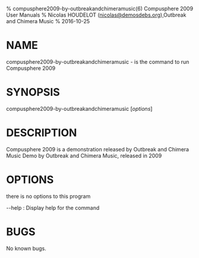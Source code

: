 % compusphere2009-by-outbreakandchimeramusic(6) Compusphere 2009 User Manuals
% Nicolas HOUDELOT (nicolas@demosdebs.org),Outbreak and Chimera Music
% 2016-10-25

# NAME
compusphere2009-by-outbreakandchimeramusic - is the command to run Compusphere 2009 

# SYNOPSIS
compusphere2009-by-outbreakandchimeramusic [*options*]

# DESCRIPTION
Compusphere 2009  is a demonstration released by Outbreak and Chimera Music
Demo by Outbreak and Chimera Music, released in 2009

# OPTIONS
there is no options to this program

\--help
:   Display help for the command

# BUGS
No known bugs.
